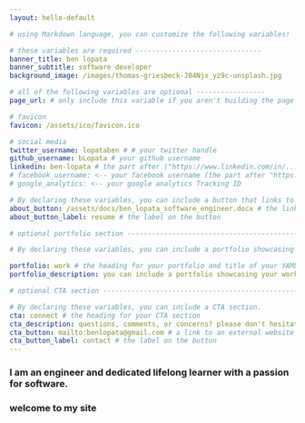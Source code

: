 ```yaml
---
layout: hello-default

# using Markdown language, you can customize the following variables!

# these variables are required -------------------------------
banner_title: ben lopata
banner_subtitle: software developer
background_image: /images/thomas-griesbeck-J04Njx_yz9c-unsplash.jpg

# all of the following variables are optional -----------------
page_url: # only include this variable if you aren't building the page to your primary domain

# favicon
favicon: /assets/ico/favicon.ico

# social media
twitter_username: lopataben # # your twitter handle
github_username: bLopata # your github username
linkedin: ben-lopata # the part after ("https://www.linkedin.com/in/...")
# facebook_username: <-- your facebook username (the part after "https://www.facebook.com/...")
# google_analytics: <-- your google analytics Tracking ID

# By declaring these variables, you can include a button that links to an external website or to media.
about_button: /assets/docs/ben_lopata_software_engineer.docx # the link
about_button_label: resume # the label on the button

# optional portfolio section ------------------------------------------

# By declaring these variables, you can include a portfolio showcasing your work and organize your portfolio's items into a custom layout, all without adding any CSS. In addition, you must 1) create an HTML file in the_includes folder for each project with the text you'd like to display, and 2) create a YAML file in the _data folder describing the order in which each project should be shown and categorized. See `/includes/example.html` and `/_data/work.yml` for examples.

portfolio: work # the heading for your portfolio and title of your YAML file
portfolio_description: you can include a portfolio showcasing your work and organize your portfolio's items into a custom layout, all without adding any CSS. # a description to be desplayed below the heading and above the content

# optional CTA section --------------------------------------------------

# By declaring these variables, you can include a CTA section.
cta: connect # the heading for your CTA section
cta_description: questions, comments, or concerns? please don't hesitate to reach out. # a description to be desplayed below the heading and above the content
cta_button: mailto:benlopata@gmail.com # a link to an external website or to media
cta_button_label: contact # the label on the button
---
```


[//]: # "write a bit about yourself here"

### I am an engineer and dedicated lifelong learner with a passion for software.

### welcome to my site
